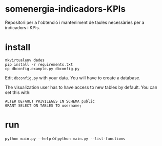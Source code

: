 # somenergia-indicadors-KPIs
Repositori per a l'obtenció i manteniment de taules necessàries per a indicadors i KPIs.

# install

```
mkvirtualenv dades
pip install -r requirements.txt
cp dbconfig.example.py dbconfig.py
```

Edit `dbconfig.py` with your data. You will have to create a database.

The visualization user has to have access to new tables by default. You can set this with:

```
ALTER DEFAULT PRIVILEGES IN SCHEMA public
GRANT SELECT ON TABLES TO username;
```


# run

`python main.py --help` or `python main.py --list-functions`


